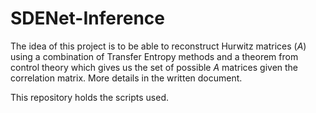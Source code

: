 # SDENet-Inference
The idea of this project is to be able to reconstruct Hurwitz matrices ($A$) using a combination of Transfer Entropy methods and a theorem from control theory which gives us the set of possible $A$ matrices given the correlation matrix. More details in the written document.

This repository holds the scripts used. 
